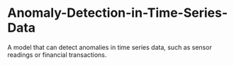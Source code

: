 # Anomaly-Detection-in-Time-Series-Data
A model that can detect anomalies in time series data, such as sensor readings or financial transactions. 
